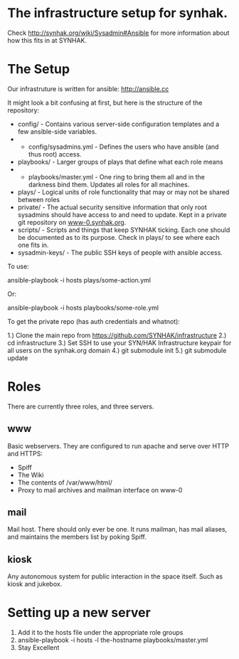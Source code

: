 The infrastructure setup for synhak.
==========

Check http://synhak.org/wiki/Sysadmin#Ansible for more information about how this
fits in at SYNHAK.

The Setup
=========

Our infrastruture is written for ansible: http://ansible.cc

It might look a bit confusing at first, but here is the structure of the
repository:

* config/ - Contains various server-side configuration templates and a few
  ansible-side variables.
* *  config/sysadmins.yml - Defines the users who have ansible (and thus root) access.
* playbooks/ - Larger groups of plays that define what each role means
* * playbooks/master.yml - One ring to bring them all and in the darkness bind
    them. Updates all roles for all machines.
* plays/ - Logical units of role functionality that may or may not be shared
  between roles
* private/ - The actual security sensitive information that only root sysadmins
  should have access to and need to update. Kept in a private git repository on www-0.synhak.org.
* scripts/ - Scripts and things that keep SYNHAK ticking. Each one should be
  documented as to its purpose. Check in plays/ to see where each one fits in.
* sysadmin-keys/ - The public SSH keys of people with ansible access.

To use:

  ansible-playbook -i hosts plays/some-action.yml

Or:

  ansible-playbook -i hosts playbooks/some-role.yml

To get the private repo (has auth credentials and whatnot):

1.) Clone the main repo from https://github.com/SYNHAK/infrastructure
2.) cd infrastructure
3.) Set SSH to use your SYN/HAK Infrastructure keypair for all users on the synhak.org domain
4.) git submodule init
5.) git submodule update

Roles
=====

There are currently three roles, and three servers.

www
---

Basic webservers. They are configured to run apache and serve over HTTP and
HTTPS:

* Spiff
* The Wiki
* The contents of /var/www/html/
* Proxy to mail archives and mailman interface on www-0

mail
----

Mail host. There should only ever be one. It runs mailman, has mail aliases, and
maintains the members list by poking Spiff.

kiosk
-----

Any autonomous system for public interaction in the space itself. Such as kiosk
and jukebox.

Setting up a new server
==========

1. Add it to the hosts file under the appropriate role groups
2. ansible-playbook -i hosts -l the-hostname playbooks/master.yml
3. Stay Excellent
